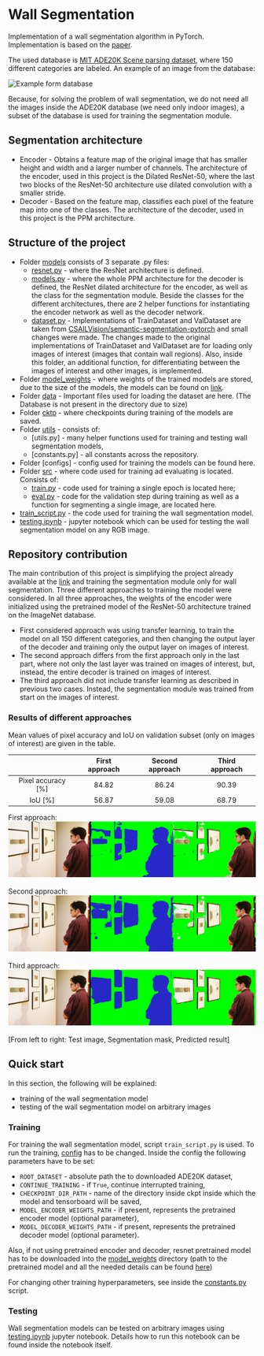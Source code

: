 # Wall Segmentation

Implementation of a wall segmentation algorithm in PyTorch. Implementation is based on the [paper](https://arxiv.org/abs/1612.01105).<br/> 

The used database is [MIT ADE20K Scene parsing dataset](http://sceneparsing.csail.mit.edu/), where 150 different categories are labeled.
An example of an image from the database:<br/> 

![Example form database](./readme_supplementary/Examples_from_database.png)

Because, for solving the problem of wall segmentation, we do not need all the images inside the ADE20K database
(we need only indoor images), a subset of the database is used for training the segmentation module.

## Segmentation architecture<br/> 
 - Encoder - Obtains a feature map of the original image that has smaller height and width and a larger number of channels.
The architecture of the encoder, used in this project is the Dilated ResNet-50, where the last two blocks of the ResNet-50
architecture use dilated convolution with a smaller stride.
 - Decoder - Based on the feature map, classifies each pixel of the feature map into one of the classes. The architecture
of the decoder, used in this project is the PPM architecture.

## Structure of the project<br/>
 - Folder [models](./models) consists of 3 separate .py files:
   - [resnet.py](models/resnet.py) - where the ResNet architecture is defined.
   - [models.py](models/models.py) - where the whole PPM architecture
   for the decoder is defined, the ResNet dilated architecture for the encoder, as well as the class for the segmentation
   module. Beside the classes for the different architectures, there are 2 helper functions for instantiating the encoder
   network as well as the decoder network.
   - [dataset.py](models/dataset.py) - Implementations of TrainDataset and ValDataset are taken from 
   [CSAILVision/semantic-segmentation-pytorch](https://github.com/CSAILVision/semantic-segmentation-pytorch)
   and small changes were made. The changes made to the original implementations of TrainDataset and ValDataset are for loading only
   images of interest (images that contain wall regions). Also, inside this folder, an additional function, for differentiating between the images of
   interest and other images, is implemented.
 - Folder [model_weights](model_weights/README.md) - where weights of the trained models are stored,
due to the size of the models, the models can be found on [link](https://drive.google.com/drive/folders/1xh-MBuALwvNNFnLe-eofZU_wn8y3ZxJg?usp=sharing).
 - Folder [data](./data) - Important files used for loading the dataset are here. (The Database is not present in the directory due to size)
 - Folder [cktp](./ckpt/README.md) - where checkpoints during training of the models are saved.
 - Folder [utils](./utils) - consists of:
   - [utils.py] - many helper functions used for training and testing wall segmentation models,
   - [constants.py] - all constants across the repository.
 - Folder [configs] - config used for training the models can be found here.
 - Folder [src](./src) - where code used for training ad evaluating is located. Consists of:
   - [train.py](./src/train.py) - code used for training a single epoch is located here;
   - [eval.py](./src/eval.py) - code for the validation step during training as well as a function for segmenting a single
   image, are located here.
 - [train_script.py](./train_script.py) - the code used for training the wall segmentation model.
 - [testing.ipynb](./testing.ipynb) - jupyter notebook which can be used for testing the wall segmentation
model on any RGB image.
 
## Repository contribution<br/>

The main contribution of this project is simplifying the project already available at the
[link](https://github.com/CSAILVision/semantic-segmentation-pytorch) and training the segmentation module only for wall
segmentation. 
Three different approaches to training the model were considered. In all three approaches, the weights of
the encoder were initialized using the pretrained model of the ResNet-50 architecture trained on the ImageNet database.
- First considered approach was using transfer learning, to train the model on all 150 different categories, and then
changing the output layer of the decoder and training only the output layer on images of interest. 
- The second approach differs from the first approach only in the last part, where not only the last layer was trained
on images of interest, but, instead, the entire decoder is trained on images of interest. 
- The third approach did not include transfer learning as described in previous two cases. Instead, the segmentation 
module was trained from start on the images of interest.


### Results of different approaches<br/>

Mean values of pixel accuracy and IoU on validation subset (only on images of interest) are given in the table.

|                  |  First approach  | Second approach  |  Third approach  |
|:----------------:|:----------------:|:----------------:|:----------------:|
|Pixel accuracy [%]|      84.82       |      86.24       |      90.39       |
|IoU [%]           |      56.87       |      59.08       |      68.79       |

First approach: <br/> 
![Result obtained using first approach](./readme_supplementary/First_approach.png)<br/> <br/> 
Second approach:<br/> 
![Result obtained using second approach](./readme_supplementary/Second_approach.png)<br/> <br/>
Third approach:<br/> 
![Result obtained using third approach](./readme_supplementary/Third_approach.png)<br/> <br/>
[From left to right: Test image, Segmentation mask, Predicted result]


## Quick start

In this section, the following will be explained:
- training of the wall segmentation model
- testing of the wall segmentation model on arbitrary images

### Training

For training the wall segmentation model, script `train_script.py` is used. To run the training, [config](./configs/config.json)
has to be changed. Inside the config the following parameters have to be set:
- `ROOT_DATASET` - absolute path the to downloaded ADE20K dataset,
- `CONTINUE_TRAINING` - if `True`, continue interrupted training,
- `CHECKPOINT_DIR_PATH` - name of the directory inside ckpt inside which the model and tensorboard will be saved,
- `MODEL_ENCODER_WEIGHTS_PATH` - if present, represents the pretrained encoder model (optional parameter),
- `MODEL_DECODER_WEIGHTS_PATH` - if present, represents the pretrained decoder model (optional parameter).

Also, if not using pretrained encoder and decoder, resnet pretrained model has to be downloaded into the [model_weights](./model_weights)
directory (path to the pretrained model and all the needed details can be found [here](./model_weights/README.md))

For changing other training hyperparameters, see inside the [constants.py](./utils/constants.py) script.

### Testing

Wall segmentation models can be tested on arbitrary images using [testing.ipynb](./testing.ipynb) jupyter notebook.
Details how to run this notebook can be found inside the notebook itself.